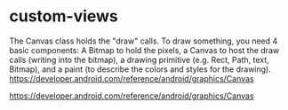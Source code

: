 # custom-views

The Canvas class holds the "draw" calls. To draw something, you need 4 basic components: A Bitmap to hold the pixels, a Canvas to host the draw calls (writing into the bitmap), 
a drawing primitive (e.g. Rect, Path, text, Bitmap), and a paint (to describe the colors and styles for the drawing).
https://developer.android.com/reference/android/graphics/Canvas


https://developer.android.com/reference/android/graphics/Canvas
